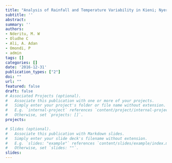 ```yaml
---
title: "Analysis of Rainfall and Temperature Variability in Kieni; Nyeri County"
subtitle: ''
abstract:
summary: '' 
authors: 
- Nderitu, M. W
- Oludhe C
- Ali, A. Adan
- Omondi, P
- admin
tags: []
categories: []
date: '2016-12-31'
publication_types: ["2"]
doi: ""
url: ""
featured: false
draft: false
# Associated Projects (optional).
#   Associate this publication with one or more of your projects.
#   Simply enter your project's folder or file name without extension.
#   E.g. `internal-project` references `content/project/internal-project/index.md`.
#   Otherwise, set `projects: []`.
projects:

# Slides (optional).
#   Associate this publication with Markdown slides.
#   Simply enter your slide deck's filename without extension.
#   E.g. `slides: "example"` references `content/slides/example/index.md`.
#   Otherwise, set `slides: ""`.
slides: 
---
```

